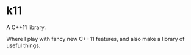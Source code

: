 # k11

A C++11 library.

Where I play with fancy new C++11 features, and also make a library of useful things.

